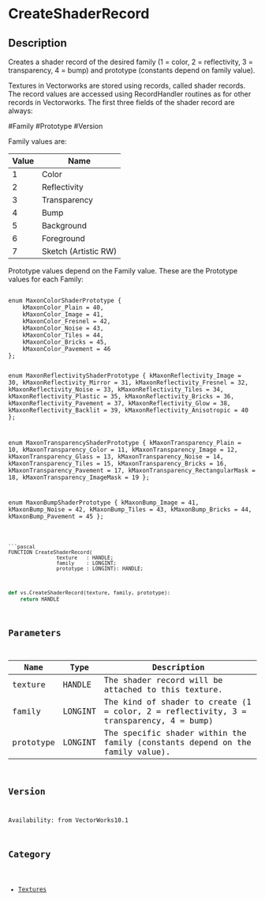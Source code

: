 # CreateShaderRecord

## Description
Creates a shader record of the desired family (1 = color, 2 = reflectivity, 3 = transparency, 4 = bump) and prototype (constants depend on family value).

Textures in Vectorworks are stored using records, called shader records.  The record values are accessed using RecordHandler routines as for other records in Vectorworks.  The first three fields of the shader record are always:

#Family
#Prototype
#Version

Family values are:

| Value | Name                  |
|-------|-----------------------|
| 1     | Color                 |
| 2     | Reflectivity          |
| 3     | Transparency          |
| 4     | Bump                  |
| 5     | Background            |
| 6     | Foreground            |
| 7     | Sketch (Artistic RW)  |

Prototype values depend on the Family value.  These are the Prototype values for each Family:

<code lang="cpp">
enum MaxonColorShaderPrototype {
	kMaxonColor_Plain = 40,
	kMaxonColor_Image = 41,
	kMaxonColor_Fresnel = 42,
	kMaxonColor_Noise = 43,
	kMaxonColor_Tiles = 44,
	kMaxonColor_Bricks = 45,
	kMaxonColor_Pavement = 46
};

enum MaxonReflectivityShaderPrototype {
	kMaxonReflectivity_Image = 30,
	kMaxonReflectivity_Mirror = 31,
	kMaxonReflectivity_Fresnel = 32,
	kMaxonReflectivity_Noise = 33,
	kMaxonReflectivity_Tiles = 34,
	kMaxonReflectivity_Plastic = 35,
	kMaxonReflectivity_Bricks = 36,
	kMaxonReflectivity_Pavement = 37,
	kMaxonReflectivity_Glow = 38,
	kMaxonReflectivity_Backlit = 39,
	kMaxonReflectivity_Anisotropic = 40
};

enum MaxonTransparencyShaderPrototype {
	kMaxonTransparency_Plain = 10,
	kMaxonTransparency_Color = 11,
	kMaxonTransparency_Image = 12,
	kMaxonTransparency_Glass = 13,
	kMaxonTransparency_Noise = 14,
	kMaxonTransparency_Tiles = 15,
	kMaxonTransparency_Bricks = 16,
	kMaxonTransparency_Pavement = 17,
	kMaxonTransparency_RectangularMask = 18,
	kMaxonTransparency_ImageMask = 19
};

enum MaxonBumpShaderPrototype {
	kMaxonBump_Image = 41,
	kMaxonBump_Noise = 42,
	kMaxonBump_Tiles = 43,
	kMaxonBump_Bricks = 44,
	kMaxonBump_Pavement = 45
};
```

```pascal
FUNCTION CreateShaderRecord(
				texture   : HANDLE;
				family    : LONGINT;
				prototype : LONGINT): HANDLE;
```

```python
def vs.CreateShaderRecord(texture, family, prototype):
    return HANDLE
```

## Parameters
|Name|Type|Description|
|---|---|---|
|texture|HANDLE|The shader record will be attached to this texture.|
|family|LONGINT|The kind of shader to create (1 = color, 2 = reflectivity, 3 = transparency, 4 = bump)|
|prototype|LONGINT|The specific shader within the family (constants depend on the family value).|

## Version
Availability: from VectorWorks10.1

## Category
* [Textures](../Categories/Textures.md)
